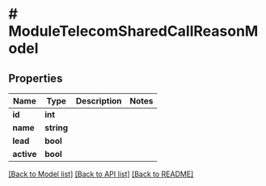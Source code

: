 # # ModuleTelecomSharedCallReasonModel

## Properties

Name | Type | Description | Notes
------------ | ------------- | ------------- | -------------
**id** | **int** |  |
**name** | **string** |  |
**lead** | **bool** |  |
**active** | **bool** |  |

[[Back to Model list]](../../README.md#models) [[Back to API list]](../../README.md#endpoints) [[Back to README]](../../README.md)
